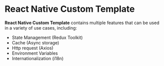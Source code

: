 # React Native Custom Template

**React Native Custom Template** contains multiple features that can be used in a variety of use cases, including:

- State Management (Redux Toolkit)
- Cache (Async storage)
- Http request (Axios)
- Environment Variables
- Internationalization (i18n)
